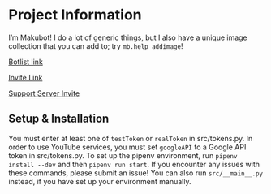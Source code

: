 # Project Information

I’m Makubot! I do a lot of generic things, but I also have a unique image collection that you can add to; try `mb.help addimage`!

[Botlist link](https://discord.bots.gg/bots/363924877981253633)

[Invite Link](https://discordapp.com/oauth2/authorize?&client_id=363924877981253633&scope=bot&permissions=0)

[Support Server Invite](https://discordapp.com/invite/7sFbA4W)

## Setup & Installation

You must enter at least one of `testToken` or `realToken` in src/tokens.py.
In order to use YouTube services, you must set `googleAPI` to a Google API token  in src/tokens.py.
To set up the pipenv environment, run `pipenv install --dev` and then `pipenv run start`.
If you encounter any issues with these commands, please submit an issue!
You can also run `src/__main__.py` instead, if you have set up your environment manually.

